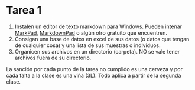 # Tarea 1

1. Instalen un editor de texto markdown para Windows. Pueden intenar [MarkPad](http://code52.org/DownmarkerWPF/), [MarkdownPad](http://markdownpad.com/) o algún otro gratuito que encuentren.
2. Consigan una base de datos en excel de sus datos (o datos que tengan de cualquier cosa) y una lista de sus muestras o individuos.
3. Organicen sus archivos en un directorio (carpeta). NO se vale tener archivos fuera de su directorio.

La sanción por cada punto de la tarea no cumplido es una cerveza y por cada falta a la clase es una viña (3L). Todo aplica a partir de la segunda clase.